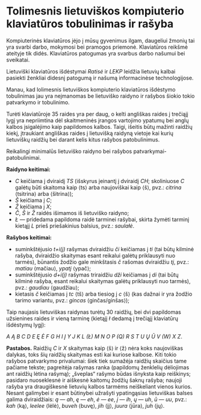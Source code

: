 
# Tolimesnis lietuviškos kompiuterio klaviatūros tobulinimas ir rašyba

Kompiuterinės klaviatūros įėjo į mūsų gyvenimus ilgam, daugeliui žmonių tai yra svarbi darbo, mokymosi bei pramogos priemonė. Klaviatūros reikšmė ateityje tik didės. Klaviatūros patogumas yra svarbus darbo našumui bei sveikatai.

Lietuviški klaviatūros išdėstymai _Ratisė_ ir _LEKP_ leidžia lietuvių kalbai pasiekti ženkliai didesnį patogumą ir našumą informacinėse technologijose.

Manau, kad lolimesnis lietuviškos kompiuterio klaviatūros išdėstymo tobulinimas jau yra neįmanomas be lietuviško raidyno ir rašybos šiokio tokio patvarkymo ir tobulinimo.

Turėti klaviatūroje 35 raides yra per daug, o kelti angliškas raides į trečiąjį lygį yra nepriimtina dėl skaitmeninės įrangos vartojimo ypatumų bei anglų kalbos įsigalėjimo kaip papildomos kalbos. Taigi, išeitis būtų mažinti raidžių kiekį, įtraukiant angliškas raides į lietuvišką raidyną vietoje kai kurių lietuviškų raidžių bei darant kelis kitus rašybos patobulinimus.

Reikalingi minimalūs lietuviško raidyno bei rašybos patvarkymai-patobulinimai.

__Raidyno keitimai:__

- _C_ keičiama į dviraidį _TS_ (išskyrus įeinantį į dviraidį _CH_; skoliniuose _C_ galėtų būti skaitoma kaip ⟨ts⟩ arba naujoviškai kaip ⟨š⟩, pvz.: _citrina_ ⟨tsitrina⟩ arba ⟨šitrina⟩);
- _Š_ keičiama į _C_;
- _Ž_ keičiama į _X_;
- _Č_, _Š_ ir _Ž_ raidės išimamos iš lietuviško raidyno;
- _Ł_ — pridedama papildoma raidė tarminei rašybai, skirta žymėti tarminį kietąjį _L_ prieš priešakinius balsius, pvz.: _saulałė_.

__Rašybos keitimai:__

- suminkštėjusio _t+i(j)_ rašymas dviraidžiu _či_ keičiamas į _ti_ (tai būtų kilminė rašyba, dviraidžio skaitymas esant reikalui galėtų priklausyti nuo tarmės), būnantis žodžio gale minkštasis _č_ rašomas dviraidžiu _tj_, pvz.: _matiau_ ⟨mačiau⟩, _ypatj_ ⟨ypač⟩;
- suminkštėjusio _d+i(j)_ rašymas triraidžiu _dži_ keičiamas į _di_ (tai būtų kilminė rašyba, esant reikalui skaitymas galėtų priklausyti nuo tarmės), pvz.: _gaudiau_ ⟨gaudžiau⟩;
- kietasis _č_ keičiamas į _tc_ ⟨tš⟩ arba tiesiog į _c_ ⟨š⟩ (kas dažnai ir yra žodžio tarimo variantu, pvz.: _gincas_ ⟨ginčas/ginšas⟩);

Taip naujasis lietuviškas raidynas turėtų 30 raidžių, bei dvi papildomas užsienines raides ir vieną tarminę (kietąjį _ł_ dedamą į trečiąjį klaviatūrų išdėstymų lygį):

_A Ą B C D E Ę Ė F G H I Į Y J K L (Ł) M N O P (Q) R S T U Ų Ū V (W) X Z_.

__Pastabos.__ Raidžių _C_ ir _X_ skaitymas kaip ⟨š⟩ ir ⟨ž⟩ nėra koks naujoviškas dalykas, toks šių raidžių skaitymas esti kai kuriose kalbose. Kiti tokio rašybos patvarkymo privalumai: šiek tiek sumažėja raidžių skaičius tame pačiame tekste; pagreitėja rašymas ranka (papildomų ženklelių dėliojimas ant raidžių lėtina rašymą); „šveplas“ rašymo būdas išnyksta kaip reiškinys; pasidaro nuoseklesnė ir aiškesnė kaitomų žodžių šaknų rašyba; naujoji rašyba yra draugiškesnė lietuvių kalbos tarmėms neiškeliant vienos kurios. Nesant galimybei ir esant būtinybei užrašyti ypatingąsias lietuviškas balses galima dviraidžiais: _ą_ — _ah_, _ę_ — _eh_, _ė_ — _ee_, _į_ — _ih_, _ų_ — _uh_, _ū_ — _uu_, pvz.: _kah_ ⟨ką⟩, _leelee_ ⟨lėlė⟩, _buveh_ ⟨buvę⟩, _jih_ ⟨jį⟩, _juura_ ⟨jūra⟩, _juh_ ⟨jų⟩.

